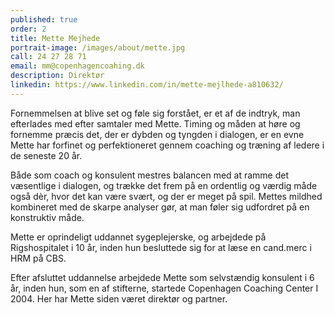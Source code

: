 ```yaml
---
published: true
order: 2
title: Mette Mejhede
portrait-image: /images/about/mette.jpg
call: 24 27 28 71
email: mm@copenhagencoahing.dk
description: Direktør
linkedin: https://www.linkedin.com/in/mette-mejlhede-a810632/
---
```


Fornemmelsen at blive set og føle sig forstået, er et af de indtryk, man efterlades med efter samtaler med Mette. Timing og måden at høre og fornemme præcis det, der er dybden og tyngden i dialogen, er en evne Mette har forfinet og perfektioneret gennem coaching og træning af ledere i de seneste 20 år. 

Både som coach og konsulent mestres balancen med at ramme det væsentlige i dialogen, og trække det frem på en ordentlig og værdig måde også dèr, hvor det kan være svært, og der er meget på spil. Mettes mildhed kombineret med de skarpe analyser gør, at man føler sig udfordret på en konstruktiv måde.

Mette er oprindeligt uddannet sygeplejerske, og arbejdede på Rigshospitalet i 10 år, inden hun besluttede sig for at læse en cand.merc i HRM på CBS. 

Efter afsluttet uddannelse arbejdede Mette som selvstændig  konsulent i 6 år, inden hun, som en af stifterne, startede Copenhagen Coaching Center I 2004. Her har Mette siden været direktør og partner.